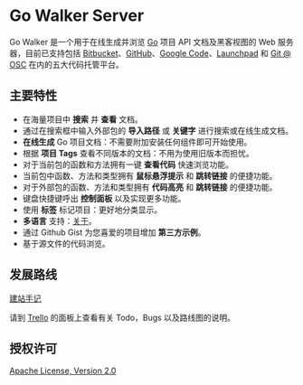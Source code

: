 Go Walker Server
========

Go Walker 是一个用于在线生成并浏览 <a target="_blank" href="http://docs.studygolang.com/">Go</a> 项目 API 文档及黑客视图的 Web 服务器，目前已支持包括 [Bitbucket](https://bitbucket.org)、[GitHub](https://github.com)、[Google Code](http://code.google.com)、[Launchpad](https://launchpad.net) 和 [Git @ OSC](http://git.oschina.net) 在内的五大代码托管平台。

## 主要特性

- 在海量项目中 **搜索** 并 **查看** 文档。
- 通过在搜索框中输入外部包的 **导入路径** 或 **关键字** 进行搜索或在线生成文档。
- **在线生成** Go 项目文档：不需要附加安装任何组件即可开始使用。
- 根据 **项目 Tags** 查看不同版本的文档：不用为使用旧版本而担忧。
- 对于当前包的函数和方法拥有一键 **查看代码** 快速浏览功能。
- 当前包中函数、方法和类型拥有 **鼠标悬浮提示** 和 **跳转链接** 的便捷功能。
- 对于外部包的函数、方法和类型拥有 **代码高亮** 和 **跳转链接** 的便捷功能。
- 键盘快捷键呼出 **控制面板** 以及实现更多功能。
- 使用 **标签** 标记项目：更好地分类显示。
- **多语言** 支持：[关于](http://gowalker.org/about)。
- 通过 Github Gist 为您喜爱的项目增加 **第三方示例**。
- 基于源文件的代码浏览。

## 发展路线

[建站手记](http://git.oschina.net/Unknown/gowalker/wikis/home)

请到 [Trello](https://trello.com/b/wS7CzdcI/go-walker) 的面板上查看有关 Todo，Bugs 以及路线图的说明。

## 授权许可

[Apache License, Version 2.0](http://www.apache.org/licenses/LICENSE-2.0.html)
